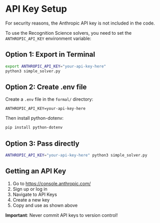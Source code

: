# API Key Setup

For security reasons, the Anthropic API key is not included in the code. 

To use the Recognition Science solvers, you need to set the `ANTHROPIC_API_KEY` environment variable:

## Option 1: Export in Terminal
```bash
export ANTHROPIC_API_KEY="your-api-key-here"
python3 simple_solver.py
```

## Option 2: Create .env file
Create a `.env` file in the `formal/` directory:
```
ANTHROPIC_API_KEY=your-api-key-here
```

Then install python-dotenv:
```bash
pip install python-dotenv
```

## Option 3: Pass directly
```bash
ANTHROPIC_API_KEY="your-api-key-here" python3 simple_solver.py
```

## Getting an API Key

1. Go to https://console.anthropic.com/
2. Sign up or log in
3. Navigate to API Keys
4. Create a new key
5. Copy and use as shown above

**Important**: Never commit API keys to version control! 